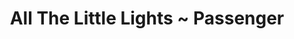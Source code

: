 ---
layout: post
categories: sounds
title: All The Little Lights ~ Passenger
link: "https://www.youtube.com/embed/OkxVxox--Io"
---